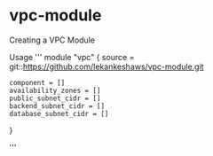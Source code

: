 # vpc-module
Creating a VPC Module

Usage
'''
module "vpc" {
    source = git::https://github.com/lekankeshaws/vpc-module.git

    component = []
    availability_zones = []
    public_subnet_cidr = []
    backend_subnet_cidr = []
    database_subnet_cidr = []
      
}

'''
